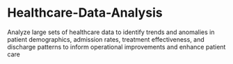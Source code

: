 # Healthcare-Data-Analysis
Analyze large sets of healthcare data to identify trends and anomalies in patient demographics, admission rates, treatment effectiveness, and discharge patterns to inform operational improvements and enhance patient care
